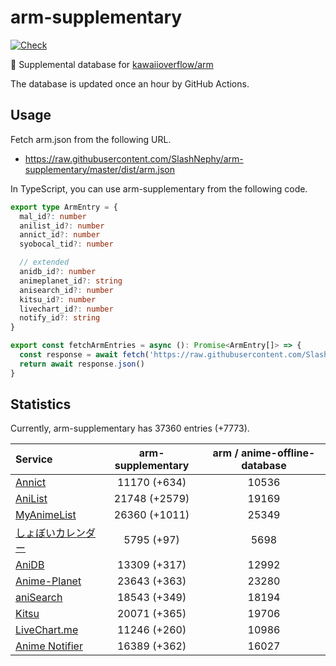 # arm-supplementary

[![Check](https://github.com/SlashNephy/arm-supplementary/actions/workflows/check-node.yml/badge.svg)](https://github.com/SlashNephy/arm-supplementary/actions/workflows/check-node.yml)

💊 Supplemental database for [kawaiioverflow/arm](https://github.com/kawaiioverflow/arm)

The database is updated once an hour by GitHub Actions.

## Usage

Fetch arm.json from the following URL.

- https://raw.githubusercontent.com/SlashNephy/arm-supplementary/master/dist/arm.json

In TypeScript, you can use arm-supplementary from the following code.

```TypeScript
export type ArmEntry = {
  mal_id?: number
  anilist_id?: number
  annict_id?: number
  syobocal_tid?: number

  // extended
  anidb_id?: number
  animeplanet_id?: string
  anisearch_id?: number
  kitsu_id?: number
  livechart_id?: number
  notify_id?: string
}

export const fetchArmEntries = async (): Promise<ArmEntry[]> => {
  const response = await fetch('https://raw.githubusercontent.com/SlashNephy/arm-supplementary/master/dist/arm.json')
  return await response.json()
}
```

## Statistics

Currently, arm-supplementary has 37360 entries (+7773).

| Service                                     | arm-supplementary | arm / anime-offline-database |
| :------------------------------------------ | :---------------: | :--------------------------: |
| [Annict](https://annict.com)                |   11170 (+634)    |            10536             |
| [AniList](https://anilist.co)               |   21748 (+2579)   |            19169             |
| [MyAnimeList](https://myanimelist.net)      |   26360 (+1011)   |            25349             |
| [しょぼいカレンダー](https://cal.syoboi.jp) |    5795 (+97)     |             5698             |
| [AniDB](https://anidb.net)                  |   13309 (+317)    |            12992             |
| [Anime-Planet](https://anime-planet.com)    |   23643 (+363)    |            23280             |
| [aniSearch](https://anisearch.com)          |   18543 (+349)    |            18194             |
| [Kitsu](https://kitsu.io)                   |   20071 (+365)    |            19706             |
| [LiveChart.me](https://livechart.me)        |   11246 (+260)    |            10986             |
| [Anime Notifier](https://notify.moe)        |   16389 (+362)    |            16027             |
